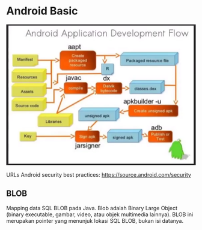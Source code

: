 # Android Basic

![](attachments/Pasted%20image%2020211023020735.png)

URLs
Android security best practices: https://source.android.com/security

## BLOB
Mapping data SQL BLOB pada Java. Blob adalah Binary Large Object (binary executable, gambar, video, atau objek multimedia lainnya). BLOB ini merupakan pointer yang menunjuk lokasi SQL BLOB, bukan isi datanya.
